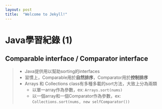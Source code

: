 ```yaml
---
layout: post
title:  "Welcome to Jekyll!"
---
```


# Java學習紀錄 (1)

## Comparable interface / Comparator interface
> - Java提供用以幫助sorting的interfaces
> - 習慣上，Comparable用於**自然排序**，Comparator用於**控制排序**
> - Arrays 和 Collections class有多種多載的sort方法，大致上分為兩類
>   - 以單一array作為參數，ex: `Arrays.sort(nums)`
>   - 以一個array和一個Comparator作為參數，ex: `Collections.sort(nums, new selfComparator())`


